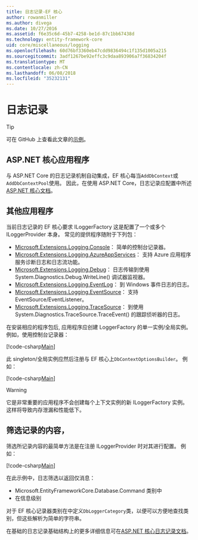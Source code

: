 ```yaml
---
title: 日志记录-EF 核心
author: rowanmiller
ms.author: divega
ms.date: 10/27/2016
ms.assetid: f6e35c6d-45b7-4258-be1d-87c1bb67438d
ms.technology: entity-framework-core
uid: core/miscellaneous/logging
ms.openlocfilehash: 60d76bf3360eb47cdd9836494c1f135d1005a215
ms.sourcegitcommit: 3adf1267be92effc3c9daa893906a7f36834204f
ms.translationtype: MT
ms.contentlocale: zh-CN
ms.lasthandoff: 06/08/2018
ms.locfileid: "35232131"
---
```

# <a name="logging"></a>日志记录

> [!TIP]  
> 可在 GitHub 上查看此文章的[示例](https://github.com/aspnet/EntityFramework.Docs/tree/master/samples/core/Miscellaneous/Logging)。

## <a name="aspnet-core-applications"></a>ASP.NET 核心应用程序

与 ASP.NET Core 的日志记录机制自动集成，EF 核心每当`AddDbContext`或`AddDbContextPool`使用。 因此，在使用 ASP.NET Core，日志记录应配置中所述[ASP.NET 核心文档](https://docs.microsoft.com/en-us/aspnet/core/fundamentals/logging?tabs=aspnetcore2x)。

## <a name="other-applications"></a>其他应用程序

当前日志记录的 EF 核心要求 ILoggerFactory 这是配置了一个或多个 ILoggerProvider 本身。 常见的提供程序随附于下列包：

* [Microsoft.Extensions.Logging.Console](https://www.nuget.org/packages/Microsoft.Extensions.Logging.Console/)： 简单的控制台记录器。
* [Microsoft.Extensions.Logging.AzureAppServices](https://www.nuget.org/packages/Microsoft.Extensions.Logging.AzureAppServices/)： 支持 Azure 应用程序服务诊断日志和日志流功能。
* [Microsoft.Extensions.Logging.Debug](https://www.nuget.org/packages/Microsoft.Extensions.Logging.Debug/)： 日志传输到使用 System.Diagnostics.Debug.WriteLine() 调试器监视器。
* [Microsoft.Extensions.Logging.EventLog](https://www.nuget.org/packages/Microsoft.Extensions.Logging.EventLog/)： 到 Windows 事件日志的日志。
* [Microsoft.Extensions.Logging.EventSource](https://www.nuget.org/packages/Microsoft.Extensions.Logging.EventSource/)： 支持 EventSource/EventListener。
* [Microsoft.Extensions.Logging.TraceSource](https://www.nuget.org/packages/Microsoft.Extensions.Logging.TraceSource/)： 到使用 System.Diagnostics.TraceSource.TraceEvent() 的跟踪侦听器的日志。

在安装相应的程序包后, 应用程序应创建 LoggerFactory 的单一实例/全局实例。 例如，使用控制台记录器：

[!code-csharp[Main](../../../samples/core/Miscellaneous/Logging/Logging/BloggingContext.cs#DefineLoggerFactory)]

此 singleton/全局实例应然后注册与 EF 核心上`DbContextOptionsBuilder`。 例如：

[!code-csharp[Main](../../../samples/core/Miscellaneous/Logging/Logging/BloggingContext.cs#RegisterLoggerFactory)]

> [!WARNING]
> 它是非常重要的应用程序不会创建每个上下文实例的新 ILoggerFactory 实例。 这样将导致内存泄漏和性能低下。

## <a name="filtering-what-is-logged"></a>筛选记录的内容，

筛选所记录内容的最简单方法是在注册 ILoggerProvider 时对其进行配置。 例如：

[!code-csharp[Main](../../../samples/core/Miscellaneous/Logging/Logging/BloggingContextWithFiltering.cs#DefineLoggerFactory)]

在此示例中，日志筛选以返回仅消息：
 * Microsoft.EntityFrameworkCore.Database.Command 类别中
 * 在信息级别

对于 EF 核心记录器类别在中定义`DbLoggerCategory`类，以便可以方便地查找类别，但这些解析为简单的字符串。

在基础的日志记录基础结构上的更多详细信息可在[ASP.NET 核心日志记录文档](https://docs.microsoft.com/en-us/aspnet/core/fundamentals/logging?tabs=aspnetcore2x)。
